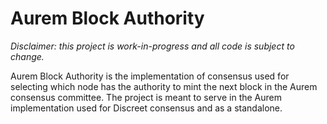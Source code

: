 # Aurem Block Authority

*Disclaimer: this project is work-in-progress and all code is subject to change.*

Aurem Block Authority is the implementation of consensus used for selecting which node has the authority to mint the next block in the Aurem consensus committee. The project is meant to serve in the Aurem implementation used for Discreet consensus and as a standalone.